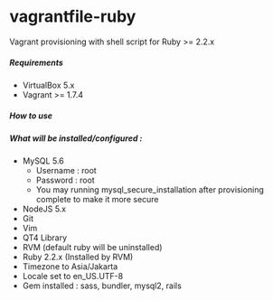 # vagrantfile-ruby
Vagrant provisioning with shell script for Ruby >= 2.2.x

##### Requirements
  * VirtualBox 5.x
  * Vagrant >= 1.7.4

##### How to use

##### What will be installed/configured :
  * MySQL 5.6
    * Username : root
    * Password : root
    * You may running mysql_secure_installation after provisioning complete to make it more secure
  * NodeJS 5.x
  * Git
  * Vim
  * QT4 Library
  * RVM (default ruby will be uninstalled)
  * Ruby 2.2.x (Installed by RVM)
  * Timezone to Asia/Jakarta
  * Locale set to en_US.UTF-8
  * Gem installed : sass, bundler, mysql2, rails

